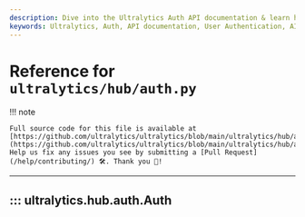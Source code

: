 ```yaml
---
description: Dive into the Ultralytics Auth API documentation & learn how to manage authentication in your AI & ML projects easily and effectively.
keywords: Ultralytics, Auth, API documentation, User Authentication, AI, Machine Learning
---
```


# Reference for `ultralytics/hub/auth.py`

!!! note

    Full source code for this file is available at [https://github.com/ultralytics/ultralytics/blob/main/ultralytics/hub/auth.py](https://github.com/ultralytics/ultralytics/blob/main/ultralytics/hub/auth.py). Help us fix any issues you see by submitting a [Pull Request](/help/contributing/) 🛠️. Thank you 🙏!

---
## ::: ultralytics.hub.auth.Auth
<br><br>
